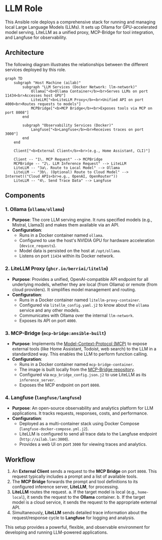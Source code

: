 # LLM Role

This Ansible role deploys a comprehensive stack for running and managing local Large Language Models (LLMs). It sets up Ollama for GPU-accelerated model serving, LiteLLM as a unified proxy, MCP-Bridge for tool integration, and Langfuse for observability.

## Architecture

The following diagram illustrates the relationships between the different services deployed by this role.

```mermaid
graph TD
    subgraph "Host Machine (ailab)"
        subgraph "LLM Services (Docker Network: llm-network)"
            Ollama["<b>Ollama Container</b><br>Serves LLMs on port 11434<br>Accesses host GPU"]
            LiteLLM["<b>LiteLLM Proxy</b><br>Unified API on port 4000<br>Routes requests to models"]
            MCPBridge["<b>MCP Bridge</b><br>Exposes tools via MCP on port 8008"]
        end

        subgraph "Observability Services (Docker)"
            Langfuse["<b>Langfuse</b><br>Receives traces on port 3000"]
        end
    end

    Client["<b>External Client</b><br>(e.g., Home Assistant, CLI)"]

    Client -- "1\. MCP Request" --> MCPBridge
    MCPBridge -- "2\. LLM Inference Request" --> LiteLLM
    LiteLLM -- "3a\. Route to Local Model" --> Ollama
    LiteLLM -- "3b\. (Optional) Route to Cloud Model" --> Internet(("Cloud APIs<br>e.g., OpenAI, OpenRouter"))
    LiteLLM -- "4\. Send Trace Data" --> Langfuse
```

## Components

### 1. Ollama (`ollama/ollama`)

-   **Purpose**: The core LLM serving engine. It runs specified models (e.g., Mistral, Llama3) and makes them available via an API.
-   **Configuration**:
    -   Runs in a Docker container named `ollama`.
    -   Configured to use the host's NVIDIA GPU for hardware acceleration (`device_requests`).
    -   Model data is persisted on the host at `/opt/ollama`.
    -   Listens on port `11434` within its Docker network.

### 2. LiteLLM Proxy (`ghcr.io/berriai/litellm`)

-   **Purpose**: Provides a unified, OpenAI-compatible API endpoint for all underlying models, whether they are local (from Ollama) or remote (from cloud providers). It simplifies model management and routing.
-   **Configuration**:
    -   Runs in a Docker container named `litellm-proxy-container`.
    -   Configured via `litellm_config.yaml.j2` to know about the `ollama` service and any other models.
    -   Communicates with Ollama over the internal `llm-network`.
    -   Exposes its API on port `4000`.

### 3. MCP-Bridge (`mcp-bridge:ansible-built`)

-   **Purpose**: Implements the [Model-Context-Protocol (MCP)](https://github.com/model-context-protocol/specification) to expose external tools (like Home Assistant, Todoist, web search) to the LLM in a standardized way. This enables the LLM to perform function calling.
-   **Configuration**:
    -   Runs in a Docker container named `mcp-bridge-container`.
    -   The image is built locally from the [MCP-Bridge repository](https://github.com/SecretiveShell/MCP-Bridge).
    -   Configured via `mcp_bridge_config.json.j2` to use LiteLLM as its `inference_server`.
    -   Exposes the MCP endpoint on port `8008`.

### 4. Langfuse (`langfuse/langfuse`)

-   **Purpose**: An open-source observability and analytics platform for LLM applications. It tracks requests, responses, costs, and performance.
-   **Configuration**:
    -   Deployed as a multi-container stack using Docker Compose (`langfuse-docker-compose.yml.j2`).
    -   LiteLLM is configured to send all trace data to the Langfuse endpoint (`http://ailab.lan:3000`).
    -   Provides a web UI on port `3000` for viewing traces and analytics.

## Workflow

1.  An **External Client** sends a request to the **MCP Bridge** on port `8008`. This request typically includes a prompt and a list of available tools.
2.  The **MCP Bridge** forwards the prompt and tool definitions to its configured inference server, **LiteLLM**, for processing.
3.  **LiteLLM** routes the request.
    a.  If the target model is local (e.g., `home-local`), it sends the request to the **Ollama** container.
    b.  If the target model is a cloud service, it sends the request to the appropriate external API.
4.  Simultaneously, **LiteLLM** sends detailed trace information about the request/response cycle to **Langfuse** for logging and analysis.

This setup provides a powerful, flexible, and observable environment for developing and running LLM-powered applications.
